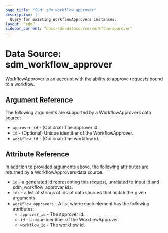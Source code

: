 ```yaml
---
page_title: "SDM: sdm_workflow_approver"
description: |-
  Query for existing WorkflowApprovers instances.
layout: “sdm”
sidebar_current: “docs-sdm-datasource-workflow-approver"
---
```

# Data Source: sdm_workflow_approver

WorkflowApprover is an account with the ability to approve requests bound to a workflow.
## Argument Reference
The following arguments are supported by a WorkflowApprovers data source:
* `approver_id` - (Optional) The approver id.
* `id` - (Optional) Unique identifier of the WorkflowApprover.
* `workflow_id` - (Optional) The workflow id.
## Attribute Reference
In addition to provided arguments above, the following attributes are returned by a WorkflowApprovers data source:
* `id` - a generated id representing this request, unrelated to input id and sdm_workflow_approver ids.
* `ids` - a list of strings of ids of data sources that match the given arguments.
* `workflow_approvers` - A list where each element has the following attributes:
	* `approver_id` - The approver id.
	* `id` - Unique identifier of the WorkflowApprover.
	* `workflow_id` - The workflow id.
